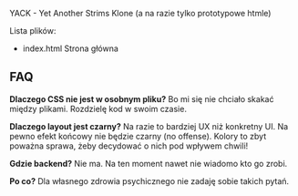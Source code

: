 YACK - Yet Another Strims Klone (a na razie tylko prototypowe htmle)

Lista plików:
 - index.html Strona główna

## FAQ ##

**Dlaczego CSS nie jest w osobnym pliku?**
Bo mi się nie chciało skakać między plikami. Rozdzielę kod w swoim czasie.

**Dlaczego layout jest czarny?**
Na razie to bardziej UX niż konkretny UI. Na pewno efekt końcowy nie będzie czarny (no offense). Kolory to zbyt poważna sprawa, żeby decydować o nich pod wpływem chwili!

**Gdzie backend?**
Nie ma. Na ten moment nawet nie wiadomo kto go zrobi.

**Po co?**
Dla własnego zdrowia psychicznego nie zadaję sobie takich pytań.
